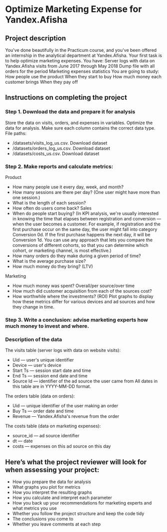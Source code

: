 # Optimize Marketing Expense for Yandex.Afisha
## Project description
You've done beautifully in the Practicum course, and you've been offered an internship in the analytical department at Yandex.Afisha. Your first task is to help optimize marketing expenses.
You have:
Server logs with data on Yandex.Afisha visits from June 2017 through May 2018
Dump file with all orders for the period
Marketing expenses statistics
You are going to study:
How people use the product
When they start to buy
How much money each customer brings
When they pay off
 
## Instructions on completing the project
### Step 1. Download the data and prepare it for analysis
Store the data on visits, orders, and expenses in variables. Optimize the data for analysis. Make sure each column contains the correct data type.
File paths:
 - /datasets/visits_log_us.csv. Download dataset
 - /datasets/orders_log_us.csv. Download dataset
 - /datasets/costs_us.csv. Download dataset
 
### Step 2. Make reports and calculate metrics:
 Product
 - How many people use it every day, week, and month?
 - How many sessions are there per day? (One user might have more than one session.)
 - What is the length of each session?
 - How often do users come back?
Sales
 - When do people start buying? (In KPI analysis, we're usually interested in knowing the time that elapses between registration and conversion — when the user becomes a customer. For example, if registration and the first purchase occur on the same day, the user might fall into category Conversion 0d. If the first purchase happens the next day, it will be Conversion 1d. You can use any approach that lets you compare the conversions of different cohorts, so that you can determine which cohort, or marketing channel, is most effective.)
 - How many orders do they make during a given period of time?
 - What is the average purchase size?
 - How much money do they bring? (LTV)
 
Marketing
 - How much money was spent? Overall/per source/over time
 - How much did customer acquisition from each of the sources cost?
 - How worthwhile where the investments? (ROI)
 Plot graphs to display how these metrics differ for various devices and ad sources and how they change in time.
 
### Step 3. Write a conclusion: advise marketing experts how much money to invest and where.

### Description of the data
The visits table (server logs with data on website visits):
 - Uid — user's unique identifier
 - Device — user's device
 - Start Ts — session start date and time
 - End Ts — session end date and time
 - Source Id — identifier of the ad source the user came from
All dates in this table are in YYYY-MM-DD format.

The orders table (data on orders):
 - Uid — unique identifier of the user making an order
 - Buy Ts — order date and time
 - Revenue — Yandex.Afisha's revenue from the order

The costs table (data on marketing expenses):
 - source_id — ad source identifier
 - dt — date
 - costs — expenses on this ad source on this day

## Here’s what the project reviewer will look for when assessing your project:
 - How you prepare the data for analysis
 - What graphs you plot for metrics
 - How you interpret the resulting graphs
 - How you calculate and interpret each parameter
 - How you back up your recommendations for marketing experts and what metrics you use
 - Whether you follow the project structure and keep the code tidy
 - The conclusions you come to
 - Whether you leave comments at each step

